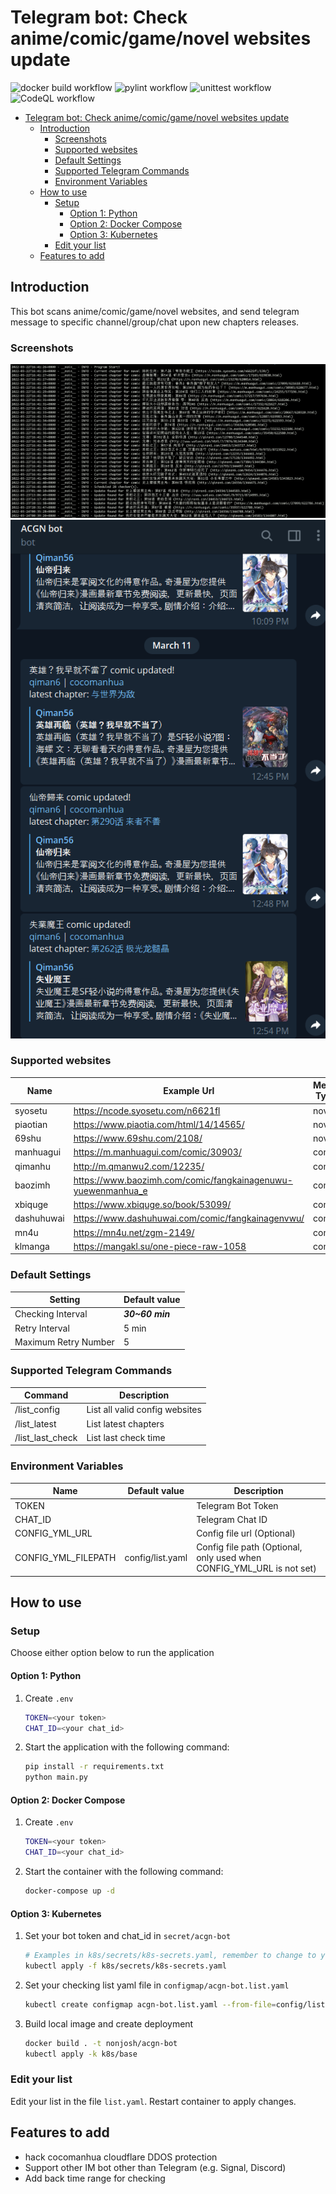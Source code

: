 # Telegram bot: Check anime/comic/game/novel websites update

![docker build workflow](https://github.com/nonjosh/acgn-bot/actions/workflows/docker-build.yml/badge.svg)
![pylint workflow](https://github.com/nonjosh/acgn-bot/actions/workflows/pylint.yml/badge.svg)
![unittest workflow](https://github.com/nonjosh/acgn-bot/actions/workflows/python-test.yml/badge.svg)
![CodeQL workflow](https://github.com/nonjosh/acgn-bot/actions/workflows/codeql-analysis.yml/badge.svg)

- [Telegram bot: Check anime/comic/game/novel websites update](#telegram-bot-check-animecomicgamenovel-websites-update)
  - [Introduction](#introduction)
    - [Screenshots](#screenshots)
    - [Supported websites](#supported-websites)
    - [Default Settings](#default-settings)
    - [Supported Telegram Commands](#supported-telegram-commands)
    - [Environment Variables](#environment-variables)
  - [How to use](#how-to-use)
    - [Setup](#setup)
      - [Option 1: Python](#option-1-python)
      - [Option 2: Docker Compose](#option-2-docker-compose)
      - [Option 3: Kubernetes](#option-3-kubernetes)
    - [Edit your list](#edit-your-list)
  - [Features to add](#features-to-add)

## Introduction

This bot scans anime/comic/game/novel websites, and send telegram message to specific channel/group/chat upon new chapters releases.

### Screenshots

![alt text](img/terminal-output.png)
![alt text](img/tg-output.png)

### Supported websites

| Name       | Example Url                                                    | Media Type |
| ---------- | -------------------------------------------------------------- | ---------- |
| syosetu    | <https://ncode.syosetu.com/n6621fl>                            | novel      |
| piaotian   | <https://www.piaotia.com/html/14/14565/>                       | novel      |
| 69shu      | <https://www.69shu.com/2108/>                                  | novel      |
| manhuagui  | <https://m.manhuagui.com/comic/30903/>                         | comic      |
| qimanhu    | <http://m.qmanwu2.com/12235/>                                  | comic      |
| baozimh    | <https://www.baozimh.com/comic/fangkainagenuwu-yuewenmanhua_e> | comic      |
| xbiquge    | <https://www.xbiquge.so/book/53099/>                           | comic      |
| dashuhuwai | <https://www.dashuhuwai.com/comic/fangkainagenvwu/>            | comic      |
| mn4u       | <https://mn4u.net/zgm-2149/>                                   | comic      |
| klmanga    | <https://mangakl.su/one-piece-raw-1058>                        | comic      |

### Default Settings

| Setting              | Default value   |
| -------------------- | --------------- |
| Checking Interval    | **_30~60 min_** |
| Retry Interval       | 5 min           |
| Maximum Retry Number | 5               |

### Supported Telegram Commands

| Command          | Description                    |
| ---------------- | ------------------------------ |
| /list_config     | List all valid config websites |
| /list_latest     | List latest chapters           |
| /list_last_check | List last check time           |

### Environment Variables

| Name                | Default value    | Description                                                           |
| ------------------- | ---------------- | --------------------------------------------------------------------- |
| TOKEN               |                  | Telegram Bot Token                                                    |
| CHAT_ID             |                  | Telegram Chat ID                                                      |
| CONFIG_YML_URL      |                  | Config file url (Optional)                                            |
| CONFIG_YML_FILEPATH | config/list.yaml | Config file path (Optional, only used when CONFIG_YML_URL is not set) |

## How to use

### Setup

Choose either option below to run the application

#### Option 1: Python

1. Create `.env`

    ```sh
    TOKEN=<your token>
    CHAT_ID=<your chat_id>
    ```

2. Start the application with the following command:

    ```sh
    pip install -r requirements.txt
    python main.py
    ```

#### Option 2: Docker Compose

1. Create `.env`

    ```sh
    TOKEN=<your token>
    CHAT_ID=<your chat_id>
    ```

2. Start the container with the following command:

    ```sh
    docker-compose up -d
    ```

#### Option 3: Kubernetes

1. Set your bot token and chat_id in `secret/acgn-bot`

    ```sh
    # Examples in k8s/secrets/k8s-secrets.yaml, remember to change to your token/chat_id first
    kubectl apply -f k8s/secrets/k8s-secrets.yaml
    ```

2. Set your checking list yaml file in `configmap/acgn-bot.list.yaml`

    ```sh
    kubectl create configmap acgn-bot.list.yaml --from-file=config/list.yaml --dry-run=client -o yaml | kubectl apply -f -
    ```

3. Build local image and create deployment

    ```sh
    docker build . -t nonjosh/acgn-bot
    kubectl apply -k k8s/base
    ```

### Edit your list

Edit your list in the file `list.yaml`. Restart container to apply changes.

## Features to add

- hack cocomanhua cloudflare DDOS protection
- Support other IM bot other than Telegram (e.g. Signal, Discord)
- Add back time range for checking
